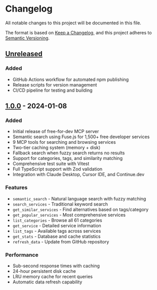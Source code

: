 # Changelog

All notable changes to this project will be documented in this file.

The format is based on [Keep a Changelog](https://keepachangelog.com/en/1.0.0/),
and this project adheres to [Semantic Versioning](https://semver.org/spec/v2.0.0.html).

## [Unreleased]

### Added
- GitHub Actions workflow for automated npm publishing
- Release scripts for version management
- CI/CD pipeline for testing and building

## [1.0.0] - 2024-01-08

### Added
- Initial release of free-for-dev MCP server
- Semantic search using Fuse.js for 1,500+ free developer services
- 9 MCP tools for searching and browsing services
- Two-tier caching system (memory + disk)
- Fallback search when fuzzy search returns no results
- Support for categories, tags, and similarity matching
- Comprehensive test suite with Vitest
- Full TypeScript support with Zod validation
- Integration with Claude Desktop, Cursor IDE, and Continue.dev

### Features
- `semantic_search` - Natural language search with fuzzy matching
- `search_services` - Traditional keyword search
- `get_similar_services` - Find alternatives based on tags/category
- `get_popular_services` - Most comprehensive services
- `list_categories` - Browse all 61 categories
- `get_service` - Detailed service information
- `list_tags` - Available tags across services
- `get_stats` - Database and cache statistics
- `refresh_data` - Update from GitHub repository

### Performance
- Sub-second response times with caching
- 24-hour persistent disk cache
- LRU memory cache for recent queries
- Automatic data refresh capability

[Unreleased]: https://github.com/ariburaco/free-for-dev-mcp/compare/v1.0.0...HEAD
[1.0.0]: https://github.com/ariburaco/free-for-dev-mcp/releases/tag/v1.0.0